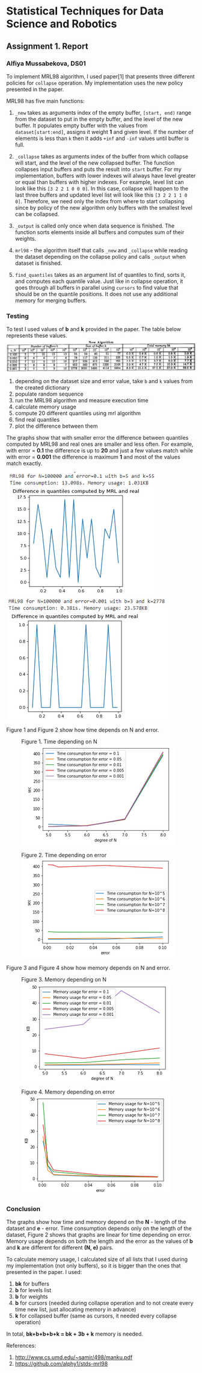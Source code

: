 # Statistical Techniques for Data Science and Robotics
## Assignment 1. Report
### Alfiya Mussabekova, DS01

To implement MRL98 algorithm, I used paper[1] that presents three different policies for `collapse` operation. My implementation uses the new policy presented in the paper. 

MRL98 has five main functions:
1. `_new` takes as arguments index of the empty buffer, `[start, end)` range from the dataset to put in the empty buffer, and the level of the new buffer. It populates empty buffer with the values from `dataset[start:end]`, assigns it weight **1** and given level. If the number of elements is less than `k` then it adds `+inf` and `-inf` values until buffer is full.

2. `_collapse` takes as arguments index of the buffer from which collapse will start, and the level of the new collapsed buffer. The function collapses input buffers and puts the result into `start` buffer. 
    For my implementation, buffers with lower indexes will always have level greater or equal than buffers with higher indexes. For example, level list can look like this `[3 2 2 1 0 0 0]`. In this case, collapse will happen to the last three buffers and updated level list will look like this `[3 2 2 1 1 0 0]`. Therefore, we need only the index from where to start collapsing since by policy of the new algorithm only buffers with the smallest level can be collapsed.

3. `_output` is called only once when data sequence is finished. The function sorts elements inside all buffers and computes sum of their weights.

4. `mrl98` - the algorithm itself that calls `_new` and `_collapse` while reading the dataset depending on the collapse policy and calls `_output` when dataset is finished.

5. `find_quantiles` takes as an argument list of quantiles to find, sorts it, and computes each quantile value. Just like in collapse operation, it goes through all buffers in parallel using `cursors` to find value that should be on the quantile positions. It does not use any additional memory for merging buffers. 

### Testing
To test I used values of **b** and **k** provided in the paper. The table below represents these values.
![](https://github.com/alphy1/stds-mrl98/blob/main/mrl_bk.png)

1. depending on the dataset size and error value, take `b` and `k` values from the created dictionary
2. populate random sequence
3. run the MRL98 algorithm and measure execution time
4. calculate memory usage 
5. compute 20 different quantiles using mrl algorithm
6. find real quantiles 
7. plot the difference between them

The graphs show that with smaller error the difference between quantiles computed by MRL98 and real ones are smaller and less often. For example, with error = **0.1** the difference is up to **20** and just a few values match while with error = **0.001** the difference is maximum **1** and most of the values match exactly.

![Difference when error = 0.1](https://github.com/alphy1/stds-mrl98/blob/main/mrl_error01.png "Difference when error = 0.1")
![Difference when error = 0.001](https://github.com/alphy1/stds-mrl98/blob/main/mrl_error001.png)

Figure 1 and Figure 2 show how time depends on N and error.

<figure>
  <figcaption>Figure 1. Time depending on N</figcaption>
  <img src="https://github.com/alphy1/stds-mrl98/blob/main/time_N.png" alt=".." title="Optional title" />
</figure>

<figure>
  <figcaption>Figure 2. Time depending on error</figcaption>
  <img src="https://github.com/alphy1/stds-mrl98/blob/main/time_sec.png" alt=".." title="Optional title" />
</figure>


Figure 3 and Figure 4 show how memory depends on N and error.

<figure>
  <figcaption>Figure 3. Memory depending on N</figcaption>
  <img src="https://github.com/alphy1/stds-mrl98/blob/main/mem_N.png" alt=".." title="Optional title" />
</figure>

<figure>
  <figcaption>Figure 4. Memory depending on error</figcaption>
  <img src="https://github.com/alphy1/stds-mrl98/blob/main/mem_err.png" alt=".." title="Optional title" />
</figure>

### Conclusion
The graphs show how time and memory depend on the **N** - length of the dataset and **e** - error. Time consumption depends only on the length of the dataset, Figure 2 shows that graphs are linear for time depending on error. Memory usage depends on both the length and the error as the values of **b** and **k** are different for different **(N, e)** pairs. 

To calculate memory usage, I calculated size of all lists that I used during my implementation (not only buffers), so it is bigger than the ones that presented in the paper. I used:
1. **bk** for buffers
2. **b** for levels list
3. **b** for weights
4. **b** for cursors (needed during collapse operation and to not create every time new list, just allocating memory in advance)
5. **k** for collapsed buffer (same as cursors, it needed every collapse operation)

In total, **bk+b+b+b+k = bk + 3b + k** memory is needed.



References:
1. http://www.cs.umd.edu/~samir/498/manku.pdf
2. https://github.com/alphy1/stds-mrl98
